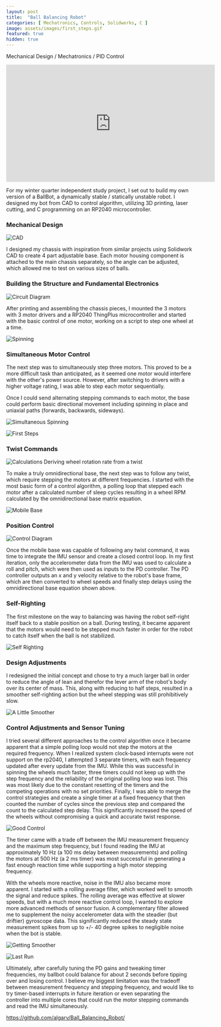```yaml
---
layout: post
title:  "Ball Balancing Robot"
categories: [ Mechatronics, Controls, Solidworks, C ]
image: assets/images/first_steps.gif
featured: true
hidden: true
---
```


Mechanical Design / Mechatronics / PID Control

<iframe width="560" height="315" src="https://www.youtube.com/embed/7S1Z_5BLMUo" title="YouTube video player" frameborder="0" allow="accelerometer; autoplay; clipboard-write; encrypted-media; gyroscope; picture-in-picture" allowfullscreen></iframe>

For my winter quarter independent study project, I set out to build my own version of a BallBot, a dynamically stable / statically unstable robot. I designed my bot from CAD to control algorithm, utilizing 3D printing, laser cutting, and C programming on an RP2040 microcontroller. 

### Mechanical Design

![CAD](https://algarv.github.io/Portfolio/assets/images/ballbot_CAD.png)

I designed my chassis with inspiration from similar projects using Solidwork CAD to create 4 part adjustable base. Each motor housing component is attached to the main chassis separately, so the angle can be adjusted, which allowed me to test on various sizes of balls. 

### Building the Structure and Fundamental Electronics

![Circuit Diagram](https://algarv.github.io/Portfolio/assets/images/circuit.png)


After printing and assembling the chassis pieces, I mounted the 3 motors with 3 motor drivers and a RP2040 ThingPlus microcontroller and started with the basic control of one motor, working on a script to step one wheel at a time.

![Spinning](https://algarv.github.io/Portfolio/assets/images/spinning.gif)

### Simultaneous Motor Control

The next step was to simultaneously step three motors. This proved to be a more difficult task than anticipated, as it seemed one motor would interfere with the other's power source. However, after switching to drivers with a higher voltage rating, I was able to step each motor sequentially. 

Once I could send alternating stepping commands to each motor, the base could perform basic directional movement including spinning in place and uniaxial paths (forwards, backwards, sideways).

![Simultaneous Spinning](https://algarv.github.io/Portfolio/assets/images/simulatenous_spinning.gif)

![First Steps](https://algarv.github.io/Portfolio/assets/images/first_steps.gif)

### Twist Commands
![Calculations](https://algarv.github.io/Portfolio/assets/images/ballbot_calcs.png)
Deriving wheel rotation rate from a twist

To make a truly omnidirectional base, the next step was to follow any twist, which require stepping the motors at different frequencies. I started with the most basic form of a control algorithm, a polling loop that stepped each motor after a calculated number of sleep cycles resulting in a wheel RPM calculated by the omnidirectional base matrix equation.

![Mobile Base](https://algarv.github.io/Portfolio/assets/images/omnidirectional.gif)

### Position Control

![Control Diagram](https://algarv.github.io/Portfolio/assets/images/control_diagram.png)

Once the mobile base was capable of following any twist command, it was time to integrate the IMU sensor and create a closed control loop. In my first iteration, only the accelerometer data from the IMU was used to calculate a roll and pitch, which were then used as inputs to the PD controller. The PD controller outputs an x and y velocity relative to the robot's base frame, which are then converted to wheel speeds and finally step delays using the omnidirectional base equation shown above. 

### Self-Righting

The first milestone on the way to balancing was having the robot self-right itself back to a stable position on a ball. During testing, it became apparent that the motors would need to be stepped much faster in order for the robot to catch itself when the ball is not stabilized. 

![Self Righting](https://algarv.github.io/Portfolio/assets/images/self_righting.gif)

### Design Adjustments

I redesigned the initial concept and chose to try a much larger ball in order to reduce the angle of lean and therefor the lever arm of the robot's body over its center of mass. This, along with reducing to half steps, resulted in a smoother self-righting action but the wheel stepping was still prohibitively slow.

![A Little Smoother](https://algarv.github.io/Portfolio/assets/images/smoother.gif)

### Control Adjustments and Sensor Tuning

I tried several different approaches to the control algorithm once it became apparent that a simple polling loop would not step the motors at the required frequency. When I realized system clock-based interrupts were not support on the rp2040, I attempted 3 separate timers, with each frequency updated after every update from the IMU. While this was successful in spinning the wheels much faster, three timers could not keep up with the step frequency and the reliability of the original polling loop was lost. This was most likely due to the constant resetting of the timers and the competing operations with no set priorities. Finally, I was able to merge the control strategies and create a single timer at a fixed frequency that then counted the number of cycles since the previous step and compared the count to the calculated step delay. This significantly increased the speed of the wheels without compromising a quick and accurate twist response. 

![Good Control](https://algarv.github.io/Portfolio/assets/images/good_control.gif)

The timer came with a trade off between the IMU measurement frequency and the maximum step frequency, but I found reading the IMU at approximately 10 Hz (a 100 ms delay between measurements) and polling the motors at 500 Hz (a 2 ms timer) was most successful in generating a fast enough reaction time while supporting a high motor stepping frequency. 

With the wheels more reactive, noise in the IMU also became more apparent. I started with a rolling average filter, which worked well to smooth the signal and reduce spikes. The rolling average was effective at slower speeds, but with a much more reactive control loop, I wanted to explore more advanced methods of sensor fusion. A complementary filter allowed me to supplement the noisy accelerometer data with the steadier (but driftier) gyroscope data. This significantly reduced the steady state measurement spikes from up to +/- 40 degree spikes to negligible noise when the bot is stable.

![Getting Smoother](https://algarv.github.io/Portfolio/assets/images/complimentary_filter.gif)

![Last Run](https://github.com/algarv/Portfolio/blob/gh-pages/assets/images/final.gif)

Ultimately, after carefully tuning the PD gains and tweaking timer frequencies, my ballbot could balance for about 2 seconds before tipping over and losing control. I believe my biggest limitation was the tradeoff between measurement frequency and stepping frequency, and would like to try timer-based interrupts in future iteration or even separating the controller into multiple cores that could run the motor stepping commands and read the IMU simultaneously.

https://github.com/algarv/Ball_Balancing_Robot/